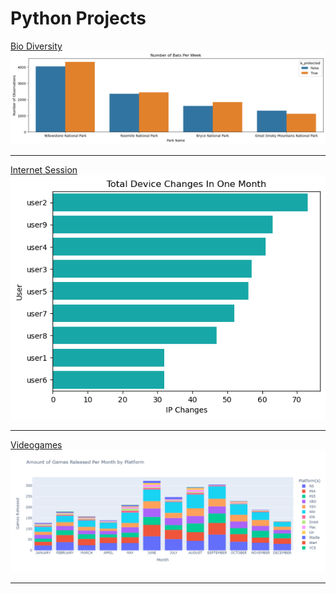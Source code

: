 # Python Projects

[Bio Diversity](https://github.com/CallMeDonut/Bio-Diversity-Project)
<img src="images/bio-div-cover.png?raw=true"/>

---
[Internet Session](https://github.com/CallMeDonut/internet-session-project)
<img src="images/port-internet-proj.png?raw=true"/>

---
[Videogames](https://github.com/CallMeDonut/Video-Games-Project)
<img src="images/newplot.png?raw=true"/>

---

